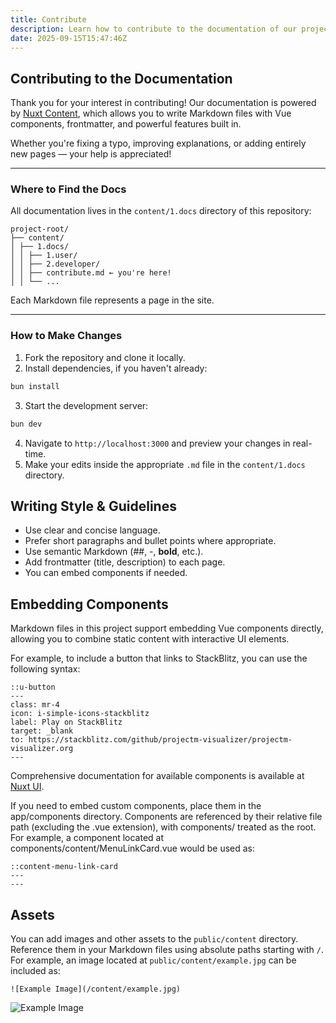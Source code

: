 ```yaml
---
title: Contribute
description: Learn how to contribute to the documentation of our projects.
date: 2025-09-15T15:47:46Z
---
```


## Contributing to the Documentation

Thank you for your interest in contributing! Our documentation is powered by [Nuxt Content](https://content.nuxt.com/), which allows you to write Markdown files with Vue components, frontmatter, and powerful features built in.

Whether you're fixing a typo, improving explanations, or adding entirely new pages — your help is appreciated!

---

### Where to Find the Docs

All documentation lives in the `content/1.docs` directory of this repository:
```
project-root/
├── content/
│ ├── 1.docs/
│ │ ├── 1.user/
│ │ ├── 2.developer/
│ │ ├── contribute.md ← you're here!
│ │ └── ...
```
Each Markdown file represents a page in the site.

---

### How to Make Changes

1. Fork the repository and clone it locally.
2. Install dependencies, if you haven't already:
```bash
bun install
```
3. Start the development server:
```bash
bun dev
```
4. Navigate to `http://localhost:3000` and preview your changes in real-time.
5. Make your edits inside the appropriate `.md` file in the `content/1.docs` directory.

## Writing Style & Guidelines

- Use clear and concise language.
- Prefer short paragraphs and bullet points where appropriate.
- Use semantic Markdown (##, -, **bold**, etc.).
- Add frontmatter (title, description) to each page.
- You can embed components if needed.

## Embedding Components

Markdown files in this project support embedding Vue components directly, allowing you to combine static content with interactive UI elements.

For example, to include a button that links to StackBlitz, you can use the following syntax:

```
::u-button
---
class: mr-4
icon: i-simple-icons-stackblitz
label: Play on StackBlitz
target: _blank
to: https://stackblitz.com/github/projectm-visualizer/projectm-visualizer.org
---
```

Comprehensive documentation for available components is available at [Nuxt UI](ui4.nuxt.com/docs/).

If you need to embed custom components, place them in the app/components directory. Components are referenced by their relative file path (excluding the .vue extension), with components/ treated as the root. For example, a component located at components/content/MenuLinkCard.vue would be used as:

```
::content-menu-link-card
---
---
```

## Assets

You can add images and other assets to the `public/content` directory. Reference them in your Markdown files using absolute paths starting with `/`. For example, an image located at `public/content/example.jpg` can be included as:

```
![Example Image](/content/example.jpg)
```

![Example Image](/content/example.jpg)
